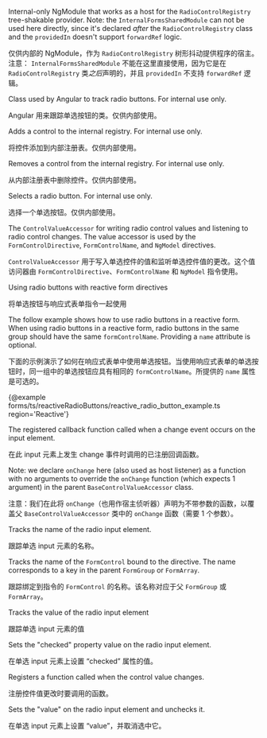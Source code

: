 Internal-only NgModule that works as a host for the `RadioControlRegistry` tree-shakable
provider. Note: the `InternalFormsSharedModule` can not be used here directly, since it's
declared *after* the `RadioControlRegistry` class and the `providedIn` doesn't support
`forwardRef` logic.

仅供内部的 NgModule，作为 `RadioControlRegistry` 树形抖动提供程序的宿主。注意：
`InternalFormsSharedModule` 不能在这里直接使用，因为它是在 `RadioControlRegistry`
类*之后*声明的，并且 `providedIn` 不支持 `forwardRef` 逻辑。

Class used by Angular to track radio buttons. For internal use only.

Angular 用来跟踪单选按钮的类。仅供内部使用。

Adds a control to the internal registry. For internal use only.

将控件添加到内部注册表。仅供内部使用。

Removes a control from the internal registry. For internal use only.

从内部注册表中删除控件。仅供内部使用。

Selects a radio button. For internal use only.

选择一个单选按钮。仅供内部使用。

The `ControlValueAccessor` for writing radio control values and listening to radio control
changes. The value accessor is used by the `FormControlDirective`, `FormControlName`, and
`NgModel` directives.

`ControlValueAccessor` 用于写入单选控件的值和监听单选控件值的更改。这个值访问器由
`FormControlDirective`、`FormControlName` 和 `NgModel` 指令使用。

Using radio buttons with reactive form directives

将单选按钮与响应式表单指令一起使用

The follow example shows how to use radio buttons in a reactive form. When using radio buttons in
a reactive form, radio buttons in the same group should have the same `formControlName`.
Providing a `name` attribute is optional.

下面的示例演示了如何在响应式表单中使用单选按钮。当使用响应式表单的单选按钮时，同一组中的单选按钮应具有相同的
`formControlName`。所提供的 `name` 属性是可选的。

{&commat;example forms/ts/reactiveRadioButtons/reactive_radio_button_example.ts region='Reactive'}



The registered callback function called when a change event occurs on the input element.

在此 input 元素上发生 change 事件时调用的已注册回调函数。

Note: we declare `onChange` here \(also used as host listener\) as a function with no arguments
to override the `onChange` function \(which expects 1 argument\) in the parent
`BaseControlValueAccessor` class.

注意：我们在此将 `onChange`（也用作宿主侦听器）声明为不带参数的函数，以覆盖父
`BaseControlValueAccessor` 类中的 `onChange` 函数（需要 1 个参数）。

Tracks the name of the radio input element.

跟踪单选 input 元素的名称。

Tracks the name of the `FormControl` bound to the directive. The name corresponds
to a key in the parent `FormGroup` or `FormArray`.

跟踪绑定到指令的 `FormControl` 的名称。该名称对应于父 `FormGroup` 或 `FormArray`。

Tracks the value of the radio input element

跟踪单选 input 元素的值

Sets the "checked" property value on the radio input element.

在单选 input 元素上设置 “checked” 属性的值。

Registers a function called when the control value changes.

注册控件值更改时要调用的函数。

Sets the "value" on the radio input element and unchecks it.

在单选 input 元素上设置 “value”，并取消选中它。